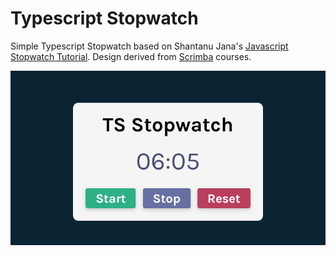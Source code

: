 # Typescript Stopwatch
Simple Typescript Stopwatch based on Shantanu Jana's [Javascript Stopwatch Tutorial](https://dev.to/shantanu_jana/create-a-simple-stopwatch-using-javascript-3eoo). Design derived from [Scrimba](https://scrimba.com) courses.

![TS Stopwatch Screenshot](https://github.com/lonewanderer27/typescript-timer/blob/master/ts-timer_screenshot.png?raw=true)